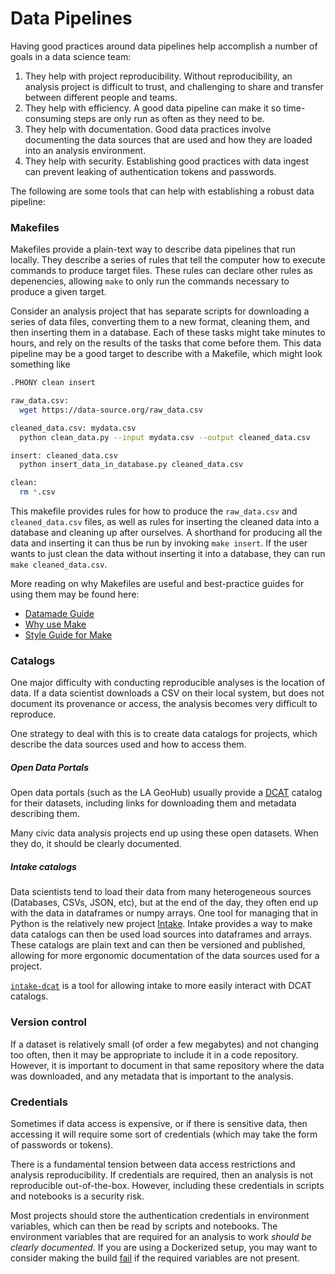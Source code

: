 # Data Pipelines 

Having good practices around data pipelines help accomplish a number of goals in a data science team:
1. They help with project reproducibility.
Without reproducibility, an analysis project is difficult to trust,
and challenging to share and transfer between different people and teams.
2. They help with efficiency.
A good data pipeline can make it so time-consuming steps are only run as often as they need to be.
3. They help with documentation.
Good data practices involve documenting the data sources that are used and how they are loaded into an analysis environment.
3. They help with security.
Establishing good practices with data ingest can prevent leaking of authentication tokens and passwords.

The following are some tools that can help with establishing a robust data pipeline:

### Makefiles

Makefiles provide a plain-text way to describe data pipelines that run locally.
They describe a series of rules that tell the computer how to execute commands to produce target files.
These rules can declare other rules as depenencies, allowing `make` to only
run the commands necessary to produce a given target.

Consider an analysis project that has separate scripts for downloading
a series of data files, converting them to a new format, cleaning them,
and then inserting them in a database.
Each of these tasks might take minutes to hours,
and rely on the results of the tasks that come before them.
This data pipeline may be a good target to describe with a Makefile,
which might look something like

```bash
.PHONY clean insert

raw_data.csv:
  wget https://data-source.org/raw_data.csv

cleaned_data.csv: mydata.csv
  python clean_data.py --input mydata.csv --output cleaned_data.csv

insert: cleaned_data.csv
  python insert_data_in_database.py cleaned_data.csv

clean:
  rm *.csv
```
This makefile provides rules for how to produce the `raw_data.csv` and `cleaned_data.csv` files,
as well as rules for inserting the cleaned data into a database and cleaning up after ourselves.
A shorthand for producing all the data and inserting it can thus be run by invoking `make insert`. If the user wants to just clean the data without inserting it into a database, they can run `make cleaned_data.csv`.

More reading on why Makefiles are useful and best-practice guides for using them may be found here:

* [Datamade Guide](https://github.com/datamade/data-making-guidelines)
* [Why use Make](https://bost.ocks.org/mike/make/)
* [Style Guide for Make](http://clarkgrubb.com/makefile-style-guide#data-workflows)

### Catalogs

One major difficulty with conducting reproducible analyses is the location of data.
If a data scientist downloads a CSV on their local system,
but does not document its provenance or access,
the analysis becomes very difficult to reproduce.

One strategy to deal with this is to create data catalogs for projects,
which describe the data sources used and how to access them.

##### **Open Data Portals**

Open data portals (such as the LA GeoHub) usually provide a
[DCAT](https://www.w3.org/TR/vocab-dcat) catalog for their datasets,
including links for downloading them and metadata describing them.

Many civic data analysis projects end up using these open datasets.
When they do, it should be clearly documented.

##### **Intake catalogs**

Data scientists tend to load their data from many heterogeneous sources (Databases, CSVs, JSON, etc),
but at the end of the day, they often end up with the data in dataframes
or numpy arrays.
One tool for managing that in Python is the relatively new project
[Intake](https://intake.readthedocs.io/en/latest/).
Intake provides a way to make data catalogs can then be used load sources
into dataframes and arrays.
These catalogs are plain text and can then be versioned and published,
allowing for more ergonomic documentation of the data sources used for a project.

[`intake-dcat`](https://github.com/CityOfLosAngeles/intake-dcat)
is a tool for allowing intake to more easily interact with DCAT catalogs.

### Version control

If a dataset is relatively small (of order a few megabytes) and not changing too often,
then it may be appropriate to include it in a code repository.
However, it is important to document in that same repository where the data was downloaded, and any metadata that is important to the analysis.

### Credentials

Sometimes if data access is expensive, or if there is sensitive data,
then accessing it will require some sort of credentials
(which may take the form of passwords or tokens).

There is a fundamental tension between data access restrictions and analysis reproducibility.
If credentials are required, then an analysis is not reproducible out-of-the-box.
However, including these credentials in scripts and notebooks is a security risk.

Most projects should store the authentication credentials in environment variables,
which can then be read by scripts and notebooks.
The environment variables that are required for an analysis to work
*should be clearly documented*.
If you are using a Dockerized setup, you may want to consider making the build 
[fail](https://docs.docker.com/compose/compose-file/#variable-substitution)
if the required variables are not present.